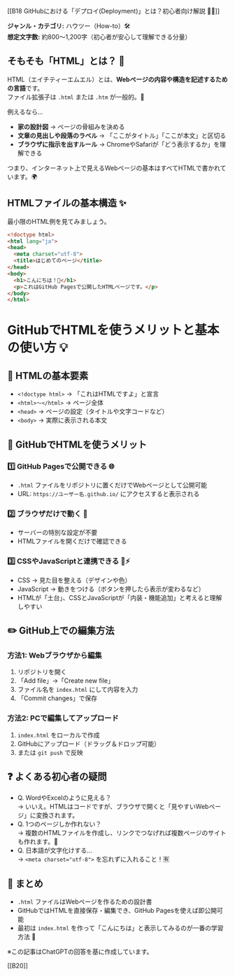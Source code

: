 [[B18 GitHubにおける「デプロイ(Deployment)」とは？初心者向け解説 🚀🌐]]

**ジャンル・カテゴリ:** ハウツー（How-to）🛠️  
**想定文字数:** 約800〜1,200字（初心者が安心して理解できる分量）

## そもそも「HTML」とは？ 🤔
HTML（エイチティーエムエル）とは、**Webページの内容や構造を記述するための言語**です。  
ファイル拡張子は `.html` または `.htm` が一般的。📄

例えるなら…  
- **家の設計図** → ページの骨組みを決める  
- **文章の見出しや段落のラベル** → 「ここがタイトル」「ここが本文」と区切る  
- **ブラウザに指示を出すルール** → ChromeやSafariが「どう表示するか」を理解できる  

つまり、インターネット上で見えるWebページの基本はすべてHTMLで書かれています。🌍

## HTMLファイルの基本構造 ✨
最小限のHTML例を見てみましょう。

```html
<!doctype html>
<html lang="ja">
<head>
  <meta charset="utf-8">
  <title>はじめてのページ</title>
</head>
<body>
  <h1>こんにちは！🎉</h1>
  <p>これはGitHub Pagesで公開したHTMLページです。</p>
</body>
</html>
```

# GitHubでHTMLを使うメリットと基本の使い方 💡

## 🧱 HTMLの基本要素
- `<!doctype html>` → 「これはHTMLですよ」と宣言  
- `<html>〜</html>` → ページ全体  
- `<head>` → ページの設定（タイトルや文字コードなど）  
- `<body>` → 実際に表示される本文  

## 🌟 GitHubでHTMLを使うメリット
### 1️⃣ GitHub Pagesで公開できる 🌐
- `.html` ファイルをリポジトリに置くだけでWebページとして公開可能  
- URL: `https://ユーザー名.github.io/` にアクセスすると表示される  

### 2️⃣ ブラウザだけで動く 👀
- サーバーの特別な設定が不要  
- HTMLファイルを開くだけで確認できる  

### 3️⃣ CSSやJavaScriptと連携できる 🎨⚡
- CSS → 見た目を整える（デザインや色）  
- JavaScript → 動きをつける（ボタンを押したら表示が変わるなど）  
- HTMLが「土台」、CSSとJavaScriptが「内装・機能追加」と考えると理解しやすい  

## ✏️ GitHub上での編集方法
### 方法1: Webブラウザから編集
1. リポジトリを開く  
2. 「Add file」→「Create new file」  
3. ファイル名を `index.html` にして内容を入力  
4. 「Commit changes」で保存  

### 方法2: PCで編集してアップロード
1. `index.html` をローカルで作成  
2. GitHubにアップロード（ドラッグ＆ドロップ可能）  
3. または `git push` で反映  

## ❓ よくある初心者の疑問
- Q. WordやExcelのように見える？  
  → いいえ。HTMLはコードですが、ブラウザで開くと「見やすいWebページ」に変換されます。  
- Q. 1つのページしか作れない？  
  → 複数のHTMLファイルを作成し、リンクでつなげれば複数ページのサイトも作れます。🔗  
- Q. 日本語が文字化けする…  
  → `<meta charset="utf-8">` を忘れずに入れること！🈶  

## 🎯 まとめ
- `.html` ファイルはWebページを作るための設計書  
- GitHubではHTMLを直接保存・編集でき、GitHub Pagesを使えば即公開可能  
- 最初は `index.html` を作って「こんにちは」と表示してみるのが一番の学習方法 🚀  

※この記事はChatGPTの回答を基に作成しています。

[[B20]]
